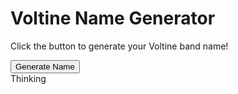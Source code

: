 
  <h1>Voltine Name Generator</h1>
  <p>Click the button to generate your Voltine band name!</p>
  <button onclick="generateVoltineName()">Generate Name</button>

  <div id="thinking">
    Thinking<span class="dots"></span><span class="dots"></span><span class="dots"></span>
  </div>

  <div id="result"></div>

  <script src="js/name_generator.js">

  </script>